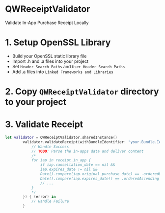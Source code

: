 # QWReceiptValidator
Validate In-App Purchase Receipt Locally


# 1. Setup OpenSSL Library
* Build your OpenSSL static library file
* Import .h and .a files into your project
* Set `Header Search Paths` and `User Header Search Paths`
* Add .a files into `Linked Frameworks and Libraries`

# 2. Copy `QWReceiptValidator` directory to your project

# 3. Validate Receipt
```swift
let validator = QWReceiptValidator.sharedInstance()
        validator.validateReceipt(withBundleIdentifier: "your.Bundle.Id", bundleVersion: "1", tryAgain: true, success: { (receipt) in
            // Handle Success
            // TODO: Parse the in-apps data and deliver content
            /*
            for iap in receipt.in_app {
                if iap.cancellation_date == nil &&
                iap.expires_date != nil &&
                Date().compare(iap.original_purchase_date) == .orderedDescending &&
                Date().compare(iap.expires_date!) == .orderedAscending {
                // ...
            }
            */
        }) { (error) in
            // Handle Failure
        }
```
